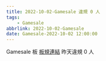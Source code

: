 ```yaml
---
title: 2022-10-02-Gamesale 違規 0 人
tags:
    - Gamesale
abbrlink: 2022-10-02-Gamesale
date: Gamesale-2022-10-02 12:00:00
---
```

Gamesale 板 [板規連結](https://www.ptt.cc/bbs/Gossiping/M.1637425085.A.07D.html)
昨天違規 0 人
